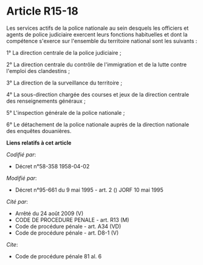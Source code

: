 # Article R15-18

Les services actifs de la police nationale au sein desquels les officiers et agents de police judiciaire exercent leurs
fonctions habituelles et dont la compétence s'exerce sur l'ensemble du territoire national sont les suivants :

1° La direction centrale de la police judiciaire ;

2° La direction centrale du contrôle de l'immigration et de la lutte contre l'emploi des clandestins ;

3° La direction de la surveillance du territoire ;

4° La sous-direction chargée des courses et jeux de la direction centrale des renseignements généraux ;

5° L'inspection générale de la police nationale ;

6° Le détachement de la police nationale auprès de la direction nationale des enquêtes douanières.

**Liens relatifs à cet article**

_Codifié par_:

  - Décret n°58-358 1958-04-02

_Modifié par_:

  - Décret n°95-661 du 9 mai 1995 - art. 2 () JORF 10 mai 1995

_Cité par_:

  - Arrêté du 24 août 2009 (V)
  - CODE DE PROCEDURE PENALE - art. R13 (M)
  - Code de procédure pénale - art. A34 (VD)
  - Code de procédure pénale - art. D8-1 (V)

_Cite_:

  - Code de procédure pénale 81 al. 6
